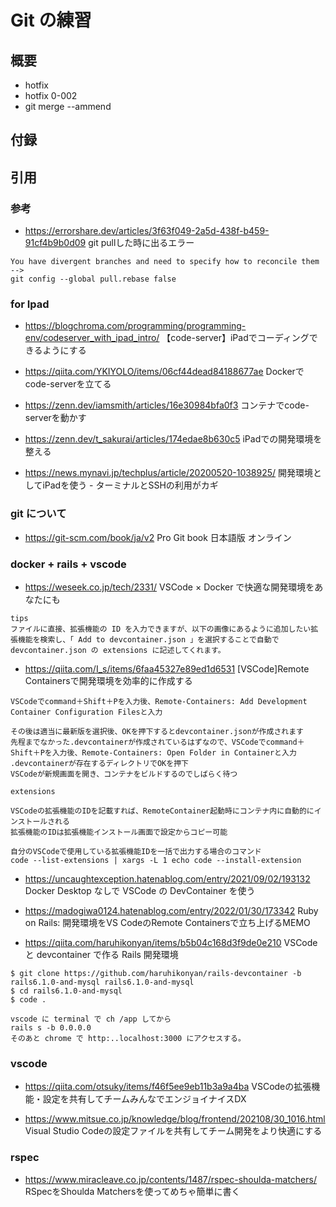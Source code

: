 # Git の練習

## 概要

- hotfix
- hotfix 0-002
- git merge --ammend

## 付録

## 引用

### 参考

- <https://errorshare.dev/articles/3f63f049-2a5d-438f-b459-91cf4b9b0d09>
git pullした時に出るエラー

```text
You have divergent branches and need to specify how to reconcile them
-->
git config --global pull.rebase false
```

### for Ipad

- <https://blogchroma.com/programming/programming-env/codeserver_with_ipad_intro/>
  【code-server】iPadでコーディングできるようにする

- <https://qiita.com/YKIYOLO/items/06cf44dead84188677ae>
  Dockerでcode-serverを立てる

- <https://zenn.dev/iamsmith/articles/16e30984bfa0f3>
  コンテナでcode-serverを動かす

- <https://zenn.dev/t_sakurai/articles/174edae8b630c5>
  iPadでの開発環境を整える

- <https://news.mynavi.jp/techplus/article/20200520-1038925/>
  開発環境としてiPadを使う - ターミナルとSSHの利用がカギ

### git について

- <https://git-scm.com/book/ja/v2>
   Pro Git book 日本語版 オンライン

### docker + rails + vscode

- <https://weseek.co.jp/tech/2331/>
  VSCode × Docker で快適な開発環境をあなたにも

```text
tips
ファイルに直接、拡張機能の ID を入力できますが、以下の画像にあるように追加したい拡張機能を検索し、「 Add to devcontainer.json 」を選択することで自動で devcontainer.json の extensions に記述してくれます。
```

- <https://qiita.com/I_s/items/6faa45327e89ed1d6531>
  [VSCode]Remote Containersで開発環境を効率的に作成する

```text
VSCodeでcommand＋Shift＋Pを入力後、Remote-Containers: Add Development Container Configuration Filesと入力

その後は適当に最新版を選択後、OKを押下するとdevcontainer.jsonが作成されます
先程までなかった.devcontainerが作成されているはずなので、VSCodeでcommand＋Shift＋Pを入力後、Remote-Containers: Open Folder in Containerと入力
.devcontainerが存在するディレクトリでOKを押下
VSCodeが新規画面を開き、コンテナをビルドするのでしばらく待つ

extensions

VSCodeの拡張機能のIDを記載すれば、RemoteContainer起動時にコンテナ内に自動的にインストールされる
拡張機能のIDは拡張機能インストール画面で設定からコピー可能

自分のVSCodeで使用している拡張機能IDを一括で出力する場合のコマンド
code --list-extensions | xargs -L 1 echo code --install-extension

```

- <https://uncaughtexception.hatenablog.com/entry/2021/09/02/193132>
  Docker Desktop なしで VSCode の DevContainer を使う

- <https://madogiwa0124.hatenablog.com/entry/2022/01/30/173342>
  Ruby on Rails: 開発環境をVS CodeのRemote Containersで立ち上げるMEMO

- <https://qiita.com/haruhikonyan/items/b5b04c168d3f9de0e210>
  VSCode と devcontainer で作る Rails 開発環境

```shell
$ git clone https://github.com/haruhikonyan/rails-devcontainer -b rails6.1.0-and-mysql rails6.1.0-and-mysql
$ cd rails6.1.0-and-mysql
$ code .

vscode に terminal で ch /app してから
rails s -b 0.0.0.0
そのあと chrome で http:..localhost:3000 にアクセスする。
```

### vscode

- <https://qiita.com/otsuky/items/f46f5ee9eb11b3a9a4ba>
  VSCodeの拡張機能・設定を共有してチームみんなでエンジョイナイスDX

- <https://www.mitsue.co.jp/knowledge/blog/frontend/202108/30_1016.html>
  Visual Studio Codeの設定ファイルを共有してチーム開発をより快適にする

### rspec

- <https://www.miracleave.co.jp/contents/1487/rspec-shoulda-matchers/>
  RSpecをShoulda Matchersを使ってめちゃ簡単に書く
